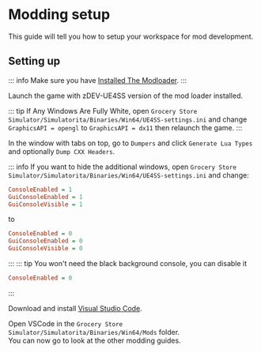 # Modding setup
This guide will tell you how to setup your workspace for mod development.
## Setting up
::: info
Make sure you have [Installed The Modloader](../beginners-guide/installing-mods.md).
:::

Launch the game with zDEV-UE4SS version of the mod loader installed.  

::: tip
If Any Windows Are Fully White, open `Grocery Store Simulator/Simulatorita/Binaries/Win64/UE4SS-settings.ini` and change `GraphicsAPI = opengl` to `GraphicsAPI = dx11` then relaunch the game.
:::

In the window with tabs on top, go to `Dumpers` and click `Generate Lua Types` and optionally `Dump CXX Headers`.  

::: info
If you want to hide the additional windows, open `Grocery Store Simulator/Simulatorita/Binaries/Win64/UE4SS-settings.ini` and change:
```ini
ConsoleEnabled = 1
GuiConsoleEnabled = 1 
GuiConsoleVisible = 1 
```
to
```ini
ConsoleEnabled = 0
GuiConsoleEnabled = 0 
GuiConsoleVisible = 0 
```
:::
::: tip
You won't need the black background console, you can disable it
```ini
ConsoleEnabled = 0
```
:::

Download and install [Visual Studio Code](https://code.visualstudio.com/). 
 
Open VSCode in the `Grocery Store Simulator/Simulatorita/Binaries/Win64/Mods` folder.  
You can now go to look at the other modding guides.
